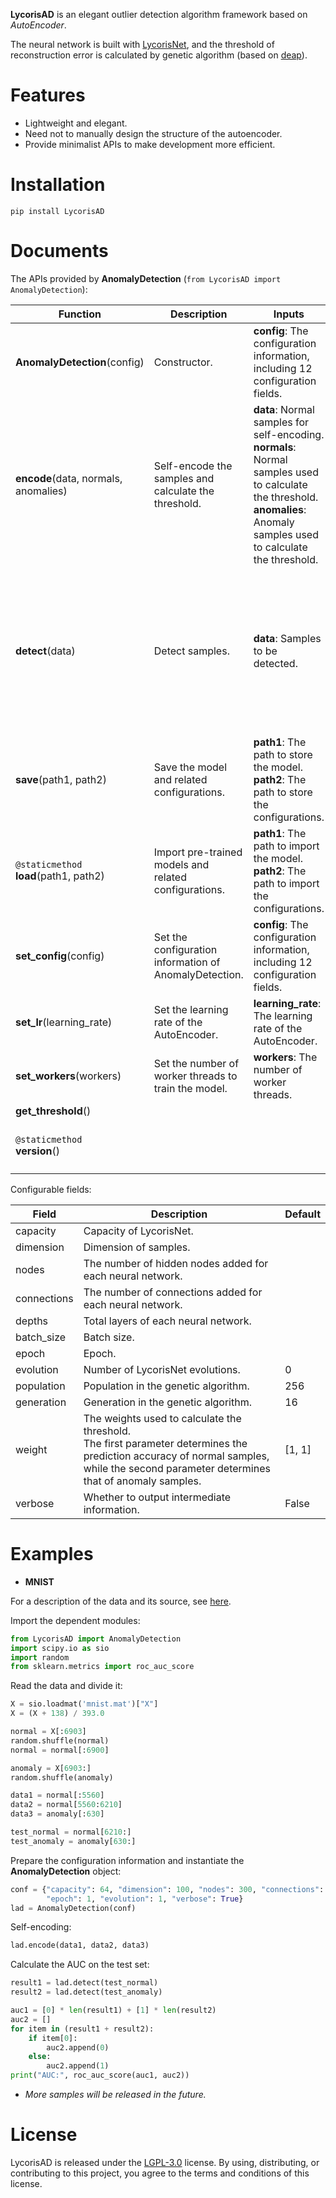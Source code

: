 **LycorisAD** is an elegant outlier detection algorithm framework based on *AutoEncoder*.

The neural network is built with [LycorisNet](https://github.com/RootHarold/Lycoris), and the threshold of reconstruction error is calculated by genetic algorithm (based on [deap](https://github.com/DEAP/deap)).

# Features
* Lightweight and elegant.
* Need not to manually design the structure of the autoencoder.
* Provide minimalist APIs to make development more efficient.

# Installation
```
pip install LycorisAD
```

# Documents
The APIs provided by **AnomalyDetection** (`from LycorisAD import AnomalyDetection`):

Function | Description |  Inputs | Returns
-|-|-|-
**AnomalyDetection**(config) | Constructor. | **config**: The configuration information, including 12 configuration fields. | An object of the class AnomalyDetection.
**encode**(data, normals, anomalies) | Self-encode the samples and calculate the threshold. | **data**: Normal samples for self-encoding.<br/> **normals**: Normal samples used to calculate the threshold.<br/> **anomalies**: Anomaly samples used to calculate the threshold. |
**detect**(data) | Detect samples. | **data**: Samples to be detected. | The results after detecting the samples are returned as a list. There are two fields, the first is a Boolean value, and the second is the reconstruction error. Where 'True' indicates normal and 'False' indicates anomaly.
**save**(path1, path2) | Save the model and related configurations. | **path1**: The path to store the model.<br/> **path2**: The path to store the configurations. |
`@staticmethod`<br/>**load**(path1, path2) | Import pre-trained models and related configurations. | **path1**: The path to import the model.<br/> **path2**: The path to import the configurations. |
**set_config**(config) | Set the configuration information of AnomalyDetection. | **config**: The configuration information, including 12 configuration fields. |
**set_lr**(learning_rate) | Set the learning rate of the AutoEncoder. | **learning_rate**: The learning rate of the AutoEncoder. | 
**set_workers**(workers) | Set the number of worker threads to train the model. | **workers**: The number of worker threads. | 
**get_threshold**() |  |  | Get the threshold.
`@staticmethod`<br/>**version**() |  |  | Returns the version information of AnomalyDetection.

Configurable fields:

Field | Description |Default
-|-|-
capacity | Capacity of LycorisNet. |
dimension | Dimension of samples. |
nodes | The number of hidden nodes added for each neural network. |
connections| The number of connections added for each neural network. |
depths| Total layers of each neural network. |
batch_size| Batch size. |
epoch| Epoch. |
evolution| Number of LycorisNet evolutions. | 0
population| Population in the genetic algorithm. | 256
generation| Generation in the genetic algorithm. | 16
weight| The weights used to calculate the threshold.<br/>The first parameter determines the prediction accuracy of normal samples, while the second parameter determines that of anomaly samples. | [1, 1]
verbose| Whether to output intermediate information. | False

# Examples
* **MNIST**

For a description of the data and its source, see [here](https://github.com/RootHarold/LycorisAD/tree/master/Examples/MNIST).

Import the dependent modules:

```python
from LycorisAD import AnomalyDetection
import scipy.io as sio
import random
from sklearn.metrics import roc_auc_score
```

Read the data and divide it:

```python
X = sio.loadmat('mnist.mat')["X"]
X = (X + 138) / 393.0

normal = X[:6903]
random.shuffle(normal)
normal = normal[:6900]

anomaly = X[6903:]
random.shuffle(anomaly)

data1 = normal[:5560]
data2 = normal[5560:6210]
data3 = anomaly[:630]

test_normal = normal[6210:]
test_anomaly = anomaly[630:]
```

Prepare the configuration information and instantiate the **AnomalyDetection** object:

```python
conf = {"capacity": 64, "dimension": 100, "nodes": 300, "connections": 6000, "depths": 4, "batch_size": 8,
        "epoch": 1, "evolution": 1, "verbose": True}
lad = AnomalyDetection(conf)
```

Self-encoding:

```python
lad.encode(data1, data2, data3)
```

Calculate the AUC on the test set:

```python
result1 = lad.detect(test_normal)
result2 = lad.detect(test_anomaly)

auc1 = [0] * len(result1) + [1] * len(result2)
auc2 = []
for item in (result1 + result2):
    if item[0]:
        auc2.append(0)
    else:
        auc2.append(1)
print("AUC:", roc_auc_score(auc1, auc2))
```

* *More samples will be released in the future.*

# License
LycorisAD is released under the [LGPL-3.0](https://github.com/RootHarold/Lycoris/blob/master/LICENSE) license. By using, distributing, or contributing to this project, you agree to the terms and conditions of this license.